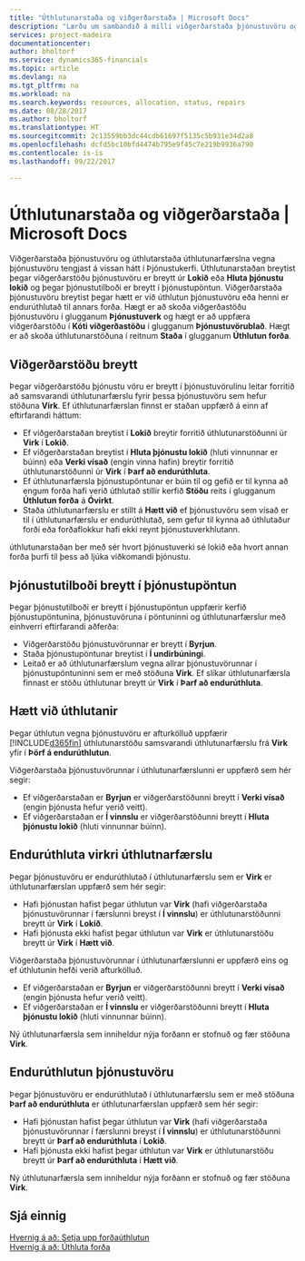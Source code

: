 ```yaml
---
title: "Úthlutunarstaða og viðgerðarstaða | Microsoft Docs"
description: "Lærðu um sambandið á milli viðgerðarstaða þjónustuvöru og úthlutunarstaða úthlutunarfærslna fyrir þær."
services: project-madeira
documentationcenter: 
author: bholtorf
ms.service: dynamics365-financials
ms.topic: article
ms.devlang: na
ms.tgt_pltfrm: na
ms.workload: na
ms.search.keywords: resources, allocation, status, repairs
ms.date: 08/28/2017
ms.author: bholtorf
ms.translationtype: HT
ms.sourcegitcommit: 2c13559bb3dc44cdb61697f5135c5b931e34d2a8
ms.openlocfilehash: dcfd5bc10bfd4474b795e9f45c7e219b9936a790
ms.contentlocale: is-is
ms.lasthandoff: 09/22/2017

---
```

# <a name="allocation-status-and-repair-status-of-service-items"></a>Úthlutunarstaða og viðgerðarstaða | Microsoft Docs
Viðgerðarstaða þjónustuvöru og úthlutarstaða úthlutunarfærslna vegna þjónustuvöru tengjast á vissan hátt í Þjónustukerfi. Úthlutunarstaðan breytist þegar viðgerðarstöðu þjónustuvöru er breytt úr  **Lokið** eða  **Hluta þjónustu lokið** og þegar þjónustutilboði er breytt í þjónustupöntun. Viðgerðarstaða þjónustuvöru breytist þegar hætt er við úthlutun þjónustuvöru eða henni er endurúthlutað til annars forða. Hægt er að skoða viðgerðastöðu þjónustuvöru í glugganum **Þjónustuverk** og hægt er að uppfæra viðgerðarstöðu í **Kóti viðgerðastöðu** í glugganum **Þjónustuvörublað**. Hægt er að skoða úthlutunarstöðuna í reitnum **Staða** í glugganum **Úthlutun forða**.  
  
## <a name="changing-repair-status"></a>Viðgerðarstöðu breytt  
Þegar viðgerðarstöðu þjónustu vöru er breytt í þjónustuvörulínu leitar forritið að samsvarandi úthlutunarfærslu fyrir þessa þjónustuvöru sem hefur stöðuna **Virk**. Ef úthlutunarfærslan finnst er staðan uppfærð á einn af eftirfarandi háttum:  
  
* Ef viðgerðarstaðan breytist í **Lokið** breytir forritið úthlutunarstöðunni úr **Virk** í **Lokið**.  
* Ef viðgerðarstaðan breytist í **Hluta þjónustu lokið** (hluti vinnunnar er búinn) eða **Verki vísað** (engin vinna hafin) breytir forritið úthlutunarstöðunni úr **Virk** í **Þarf að endurúthluta**.  
* Ef úthlutunarfærsla þjónustupöntunar er búin til og gefið er til kynna að engum forða hafi verið úthlutað stillir kerfið **Stöðu** reits í glugganum **Úthlutun forða** á  **Óvirkt**.  
* Staða úthlutunarfærslu er stillt á **Hætt við** ef þjónustuvöru sem vísað er til í úthlutunarfærslu er endurúthlutað, sem gefur til kynna að úthlutaður forði eða forðaflokkur hafi ekki reynt þjónustuverkhlutann.  
  
úthlutunarstaðan ber með sér hvort þjónustuverki sé lokið eða hvort annan forða þurfi til þess að ljúka viðkomandi þjónustu.  
  
## <a name="converting-service-quotes-to-service-orders"></a>Þjónustutilboði breytt í þjónustupöntun  
Þegar þjónustutilboði er breytt í þjónustupöntun uppfærir kerfið þjónustupöntunina, þjónustuvöruna í pöntuninni og úthlutunarfærslur með einhverri eftirfarandi aðferða:  
  
* Viðgerðarstöðu þjónustuvörunnar er breytt í **Byrjun**.  
* Staða þjónustupöntunar breytist í **Í undirbúningi**.  
* Leitað er að úthlutunarfærslum vegna allrar þjónustuvörunnar í þjónustupöntuninni sem er með stöðuna **Virk**. Ef slíkar úthlutunarfærsla finnast er stöðu úthlutunar breytt úr **Virk** í **Þarf að endurúthluta**.  
  
## <a name="canceling-allocations"></a>Hætt við úthlutanir  
Þegar úthlutun vegna þjónustuvöru er afturkölluð uppfærir [!INCLUDE[d365fin](includes/d365fin_md.md)] úthlutunarstöðu samsvarandi úthlutunarfærslu frá **Virk** yfir í **Þörf á endurúthlutun**.

Viðgerðarstaða þjónustuvörunnar í úthlutunarfærslunni er uppfærð sem hér segir:  
  
* Ef viðgerðarstaðan er **Byrjun** er viðgerðarstöðunni breytt í **Verki vísað** (engin þjónusta hefur verið veitt).  
* Ef viðgerðarstaðan er **Í vinnslu** er viðgerðarstöðunni breytt í **Hluta þjónustu lokið** (hluti vinnunnar búinn).  
  
## <a name="reallocating-an-active-allocation-entry"></a>Endurúthluta virkri úthlutnarfærslu  
Þegar þjónustuvöru er endurúthlutað í úthlutunarfærslu sem er **Virk** er úthlutunarfærslan uppfærð sem hér segir:  
  
* Hafi þjónustan hafist þegar úthlutun var **Virk** (hafi viðgerðarstaða þjónustuvörunnar í færslunni breyst í **Í vinnslu**) er úthlutunarstöðunni breytt úr **Virk** í **Lokið**.  
* Hafi þjónusta ekki hafist þegar úthlutun var **Virk** er úthlutunarstöðu breytt úr **Virk** í **Hætt við**.  
  
Viðgerðarstaða þjónustuvörunnar í úthlutunarfærslunni er uppfærð eins og ef úthlutunin hefði verið afturkölluð.  
  
* Ef viðgerðarstaðan er **Byrjun** er viðgerðarstöðunni breytt í **Verki vísað** (engin þjónusta hefur verið veitt).  
* Ef viðgerðarstaðan er **Í vinnslu** er viðgerðarstöðunni breytt í **Hluta þjónustu lokið** (hluti vinnunnar búinn).  
  
Ný úthlutunarfærsla sem inniheldur nýja forðann er stofnuð og fær stöðuna **Virk**.  
  
## <a name="reallocating-a-service-item"></a>Endurúthlutun þjónustuvöru  
Þegar þjónustuvöru er endurúthlutað í úthlutunarfærslu sem er með stöðuna **Þarf að endurúthluta** er úthlutunarfærslan uppfærð sem hér segir:  
  
* Hafi þjónustan hafist þegar úthlutun var **Virk** (hafi viðgerðarstaða þjónustuvörunnar í færslunni breyst í **Í vinnslu**) er úthlutunarstöðunni breytt úr **Þarf að endurúthluta** í **Lokið**.  
* Hafi þjónusta ekki hafist þegar úthlutun var **Virk** er úthlutunarstöðu breytt úr **Þarf að endurúthluta** í **Hætt við**.  
  
Ný úthlutunarfærsla sem inniheldur nýja forðann er stofnuð og fær stöðuna **Virk**.  
  
## <a name="see-also"></a>Sjá einnig  
[Hvernig á að: Setja upp forðaúthlutun](service-how-setup-resource-allocation.md)  
[Hvernig á að: Úthluta forða](service-how-to-allocate-resources.md)  


